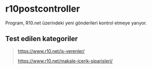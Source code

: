 # r10postcontroller


Program, R10.net üzerindeki yeni gönderileri kontrol etmeye yarıyor.

## Test edilen kategoriler

> https://www.r10.net/is-verenler/
> 
> https://www.r10.net/makale-icerik-siparisleri/
